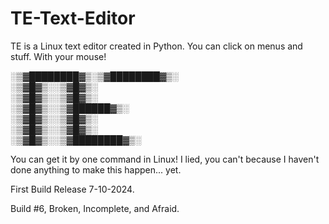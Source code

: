 # TE-Text-Editor
TE is a Linux text editor created in Python.
You can click on menus and stuff. With your mouse!

░▒▓████████▓▒░▒▓████████▓▒░      
____░▒▓█▓▒░______░▒▓█▓▒░             
____░▒▓█▓▒░______░▒▓█▓▒░             
____░▒▓█▓▒░______░▒▓██████▓▒░        
____░▒▓█▓▒░______░▒▓█▓▒░             
____░▒▓█▓▒░______░▒▓█▓▒░             
____░▒▓█▓▒░______░▒▓████████▓▒░      
                                 
                                 
You can get it by one command in Linux! I lied, you can't because I haven't done anything to make this happen... yet.

First Build Release 7-10-2024.

Build #6, Broken, Incomplete, and Afraid.
